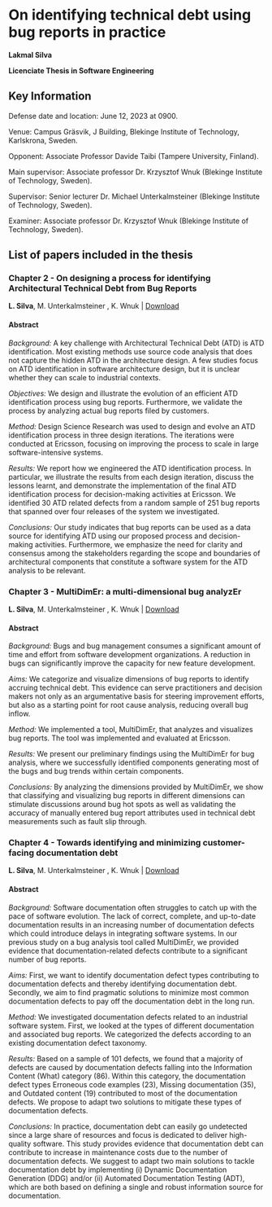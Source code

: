 
# On identifying technical debt using bug reports in practice

**Lakmal Silva**

**Licenciate Thesis in Software Engineering**

## Key Information

Defense date and location: June 12, 2023 at 0900.

Venue: Campus Gräsvik, J Building, Blekinge Institute of Technology, Karlskrona, Sweden.

Opponent: Associate Professor Davide Taibi (Tampere University, Finland).

Main supervisor: Associate professor Dr. Krzysztof Wnuk (Blekinge Institute of Technology, Sweden).

Supervisor: Senior lecturer Dr. Michael Unterkalmsteiner (Blekinge Institute of Technology, Sweden).

Examiner: Associate professor Dr. Krzysztof Wnuk (Blekinge Institute of Technology, Sweden).

## List of papers included in the thesis

### Chapter 2 - On designing a process for identifying Architectural Technical Debt from Bug Reports
 **L. Silva**, M. Unterkalmsteiner , K. Wnuk | <a href="https://github.com/lakmalsilva/lakmalsilva.github.io/blob/main/papers/ATD.pdf" target="_blank">Download</a>
  
#### Abstract

*Background:* A key challenge with Architectural Technical Debt (ATD) is ATD identification. Most existing methods use source code analysis that does not capture the hidden ATD in the architecture design. A few studies focus on ATD identification in software architecture design, but it is unclear whether they can scale to industrial contexts.

*Objectives:* We design and illustrate the evolution of an efficient ATD identification process using bug reports. Furthermore, we validate the process by analyzing actual bug reports filed by customers.

*Method:* Design Science Research was used to design and evolve an ATD identification process in three design iterations. The iterations were conducted at Ericsson, focusing on improving the process to scale in large software-intensive systems.

*Results:* We report how we engineered the ATD identification process. In particular, we illustrate the results from each design iteration, discuss the lessons learnt, and demonstrate the implementation of the final ATD identification process for decision-making activities at Ericsson. We identified 30 ATD related defects from a random sample of 251 bug reports that spanned over four releases of the system we investigated.

*Conclusions:* Our study indicates that bug reports can be used as a data source for identifying ATD using our proposed process and decision-making activities. Furthermore, we emphasize the need for clarity and consensus among the stakeholders regarding the scope and boundaries of architectural components that constitute a software system for the ATD analysis to be relevant.

### Chapter 3 - MultiDimEr: a multi-dimensional bug analyzEr
 **L. Silva**, M. Unterkalmsteiner , K. Wnuk | <a href="https://dl.acm.org/doi/pdf/10.1145/3524843.3528099" target="_blank">Download</a>
 
#### Abstract

*Background:* Bugs and bug management consumes a significant amount of time and effort from software development organizations. A reduction in bugs can significantly improve the capacity for new feature development.

*Aims:* We categorize and visualize dimensions of bug reports to identify accruing technical debt.  This evidence can serve practitioners and decision makers not only as an argumentative basis for steering improvement efforts, but also as a starting point for root cause analysis, reducing overall bug inflow.

*Method:* We implemented a tool, MultiDimEr, that analyzes and visualizes bug reports. The tool was implemented and evaluated at Ericsson.

*Results:* We present our preliminary findings using the MultiDimEr for bug analysis, where we successfully identified components generating most of the bugs and  bug trends within certain components.

*Conclusions:* By analyzing the dimensions provided by MultiDimEr, we show that classifying and visualizing bug reports in different dimensions can stimulate discussions around bug hot spots as well as validating the accuracy of manually entered bug report attributes used in technical debt measurements such as fault slip through.
                    
### Chapter 4 - Towards identifying and minimizing customer-facing documentation debt
**L. Silva**, M. Unterkalmsteiner , K. Wnuk | <a href="https://github.com/lakmalsilva/lakmalsilva.github.io/blob/main/papers/doc_debt.pdf" target="_blank">Download</a>

#### Abstract

*Background:* Software documentation often struggles to catch up with the pace of software evolution. The lack of correct, complete, and up-to-date documentation results in an increasing number of documentation defects which could introduce delays in integrating software systems. In our previous study on a bug analysis tool called MultiDimEr, we provided evidence that documentation-related defects contribute to a significant number of bug reports.

*Aims:* First, we want to identify documentation defect types contributing to documentation defects and thereby identifying documentation debt. Secondly, we aim to find pragmatic solutions to minimize most common documentation defects to pay off the documentation debt in the long run.

*Method:* We investigated documentation defects related to an industrial software system. First, we looked at the types of different documentation and associated bug reports. We categorized the defects according to an existing documentation defect taxonomy.

*Results:* Based on a sample of 101 defects, we found that a majority of defects are caused by documentation defects falling into the Information Content (What) category (86). Within this category, the documentation defect types Erroneous code examples (23), Missing documentation (35), and Outdated content (19) contributed to most of the documentation defects. We propose to adapt two solutions to mitigate these types of documentation defects.

*Conclusions:* In practice, documentation debt can easily go undetected since a large share of resources and focus is dedicated to deliver high-quality software. This study provides evidence that documentation debt can contribute to increase in maintenance costs due to the number of documentation defects. We suggest to adapt two main solutions to tackle documentation debt by implementing (i) Dynamic Documentation Generation (DDG) and/or (ii) Automated Documentation Testing (ADT), which are both based on defining a single and robust information source for documentation.
   
